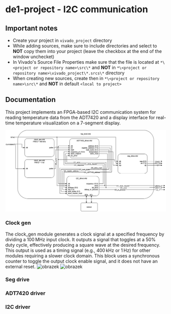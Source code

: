 # de1-project - I2C communication

## Important notes
- Create your project in `vivado_project` directory
- While adding sources, make sure to include directories and select to **NOT** copy them into your project (leave the checkbox at the end of the window unchecket)
- In Vivado's Source File Properties make sure that the file is located at `*\<project or repository name>\src\*` and **NOT** in `*\<project or repository name>\vivado_project\*.srcs\*` directory
- When creating new sources, create then in `*\<project or repository name>\src\*` and **NOT** in default `<local to project>`

## Documentation
This project implements an FPGA-based I2C communication system for reading temperature data from the ADT7420 and a display interface for real-time temperature visualization on a 7-segment display.

<p align="center">
  <img src="img/TOP_LEVEL.png">
</p>

### Clock gen
The clock_gen module generates a clock signal at a specified frequency by dividing a 100 MHz input clock. It outputs a signal that toggles at a 50% duty cycle, effectively producing a square wave at the desired frequency. This output is used as a timing signal (e.g., 400 kHz or 1 Hz) for other modules requiring a slower clock domain.
This block uses a synchronous counter to toggle the output clock enable signal, and it does not have an external reset.
![obrazek](https://github.com/user-attachments/assets/a21dc6ec-d4ab-461e-a6ac-ef1ee7049a47)
![obrazek](https://github.com/user-attachments/assets/d9391c38-287d-4947-aad5-8336646387ec)

### Seg drive

### ADT7420 driver

### I2C driver

